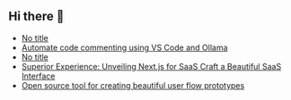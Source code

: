 ## Hi there 👋

<!--
**ahmadmunib/ahmadmunib** is a ✨ _special_ ✨ repository because its `README.md` (this file) appears on your GitHub profile.

Here are some ideas to get you started:

- 🔭 I’m currently working on ...
- 🌱 I’m currently learning ...
- 👯 I’m looking to collaborate on ...
- 🤔 I’m looking for help with ...
- 💬 Ask me about ...
- 📫 How to reach me: ...
- 😄 Pronouns: ...
- ⚡ Fun fact: ...
-->

<!-- daily.dev BOOKMARKS:START -->
- [No title](https://app.daily.dev/posts/xrPOeWrsH?utm_source=rss&utm_medium=bookmarks&utm_campaign=Pkz0XOXGkQ9Ucdi5Fo1gY)
- [Automate code commenting using VS Code and Ollama](https://app.daily.dev/posts/zdUWmQH57?utm_source=rss&utm_medium=bookmarks&utm_campaign=Pkz0XOXGkQ9Ucdi5Fo1gY)
- [No title](https://app.daily.dev/posts/JeWFvh7Mr?utm_source=rss&utm_medium=bookmarks&utm_campaign=Pkz0XOXGkQ9Ucdi5Fo1gY)
- [Superior Experience: Unveiling Next.js for SaaS Craft a Beautiful SaaS Interface](https://app.daily.dev/posts/twOfQboM2?utm_source=rss&utm_medium=bookmarks&utm_campaign=Pkz0XOXGkQ9Ucdi5Fo1gY)
- [Open source tool for creating beautiful user flow prototypes](https://app.daily.dev/posts/4KEW1SsF9?utm_source=rss&utm_medium=bookmarks&utm_campaign=Pkz0XOXGkQ9Ucdi5Fo1gY)
<!-- daily.dev BOOKMARKS:END -->
